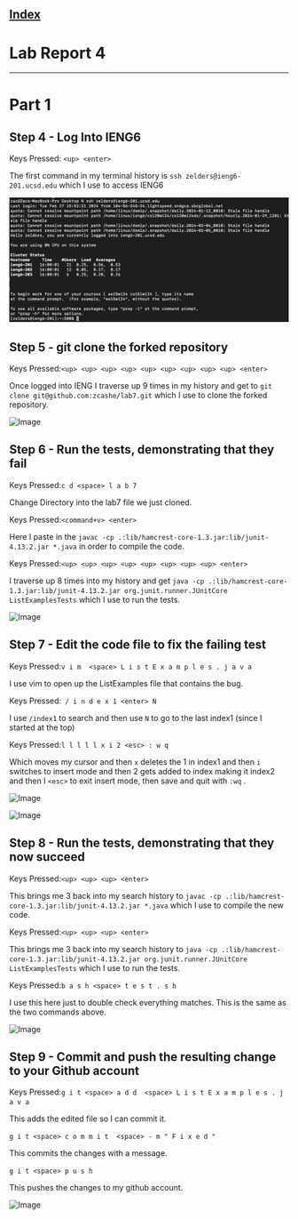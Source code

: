 
[Index](https://zcashe.github.io/cse15l-lab-reports/index.html)
---
# Lab Report 4 
---
# Part 1 

## Step 4 - Log Into IENG6
Keys Pressed: ``` <up> <enter> ``` 

The first command in my terminal history is ```ssh zelders@ieng6-201.ucsd.edu``` which I use to access IENG6

![Image](assets/lab-report4/ieng4.png)


## Step 5 - git clone the forked repository
Keys Pressed:``` <up> <up> <up> <up> <up> <up> <up> <up> <up> <enter> ``` 

Once logged into IENG I traverse up 9 times in my history and get to 
```git clone git@github.com:zcashe/lab7.git``` which I use to clone the forked repository.

![Image](assets/lab-report4/clone.png)

## Step 6 - Run the tests, demonstrating that they fail
Keys Pressed:``` c d <space> l a b 7 ``` 

Change Directory into the lab7 file we just cloned.

Keys Pressed:``` <command+v> <enter> ```

Here I paste in the ``` javac -cp .:lib/hamcrest-core-1.3.jar:lib/junit-4.13.2.jar *.java ``` in order to 
compile the code.

Keys Pressed:``` <up> <up> <up> <up> <up> <up> <up> <up> <enter> ``` 

I traverse up 8 times into my history and get
``` java -cp .:lib/hamcrest-core-1.3.jar:lib/junit-4.13.2.jar org.junit.runner.JUnitCore ListExamplesTests ```
which I use to run the tests.

![Image](assets/lab-report4/step6.png)

## Step 7 - Edit the code file to fix the failing test
Keys Pressed:``` v i m  <space> L i s t E x a m p l e s . j a v a ``` 

I use vim to open up the ListExamples file that contains the bug.

Keys Pressed:```  / i n d e x 1 <enter> N ``` 

I use ```/index1``` to search and then use ```N``` to go to the last index1 (since I started at the top)

Keys Pressed:``` l l l l l x i 2 <esc> : w q  ``` 

Which moves my cursor and then ```x``` deletes the 1 in index1 and then ```i``` switches
to insert mode and then 2 gets added to index making it index2 and then I ```<esc>``` to exit insert mode, then save and quit with ```:wq``` .

![Image](assets/lab-report4/step7-1.png)

![Image](assets/lab-report4/step7-2.png)

## Step 8 - Run the tests, demonstrating that they now succeed
Keys Pressed:``` <up> <up> <up> <enter> ``` 

This brings me 3 back into my search history to ``` javac -cp .:lib/hamcrest-core-1.3.jar:lib/junit-4.13.2.jar *.java ``` which I use to compile the new code.

Keys Pressed:``` <up> <up> <up> <enter> ``` 

This brings me 3 back into my search history to ``` java -cp .:lib/hamcrest-core-1.3.jar:lib/junit-4.13.2.jar org.junit.runner.JUnitCore ListExamplesTests ``` which I use to run the tests.


Keys Pressed:``` b a s h <space> t e s t . s h  ``` 

I use this here just to double check everything matches. This is the same as the two commands above.

![Image](assets/lab-report4/step8.png)

## Step 9 - Commit and push the resulting change to your Github account

Keys Pressed:``` g i t <space> a d d  <space> L i s t E x a m p l e s . j a v a ``` 

This adds the edited file so I can commit it.

``` g i t <space> c o m m i t  <space> - m " F i x e d " ``` 

This commits the changes with a message.

``` g i t <space> p u s h ``` 

This pushes the changes to my github account.

![Image](assets/lab-report4/step9.png)

